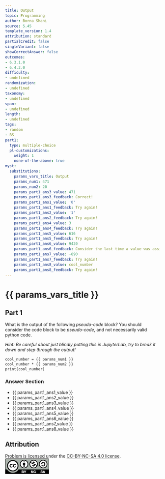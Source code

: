 ```yaml
---
title: Output
topic: Programming
author: Borna Shani
source: 5.45
template_version: 1.4
attribution: standard
partialCredit: false
singleVariant: false
showCorrectAnswer: false
outcomes:
- 6.3.1.0
- 6.4.2.0
difficulty:
- undefined
randomization:
- undefined
taxonomy:
- undefined
span:
- undefined
length:
- undefined
tags:
- random
- BS
part1:
  type: multiple-choice
  pl-customizations:
    weight: 1
    none-of-the-above: true
myst:
  substitutions:
    params_vars_title: Output
    params_num1: 471
    params_num2: 20
    params_part1_ans3_value: 471
    params_part1_ans3_feedback: Correct!
    params_part1_ans1_value: '0'
    params_part1_ans1_feedback: Try again!
    params_part1_ans2_value: '1'
    params_part1_ans2_feedback: Try again!
    params_part1_ans4_value: 3
    params_part1_ans4_feedback: Try again!
    params_part1_ans5_value: 616
    params_part1_ans5_feedback: Try again!
    params_part1_ans6_value: 9420
    params_part1_ans6_feedback: Consider the last time a value was assigned to `cool_number`
    params_part1_ans7_value: -890
    params_part1_ans7_feedback: Try again!
    params_part1_ans8_value: cool_number
    params_part1_ans8_feedback: Try again!
---
```

# {{ params_vars_title }}

## Part 1

What is the output of the following *pseudo-code* block?
You should consider the code block to be *pseudo-code*, and not necessarily valid python code.

*Hint: Be careful about just blindly putting this in JupyterLab, try to break it down and step through the output!*

```
cool_number = {{ params_num1 }}
cool_number * {{ params_num2 }}
print(cool_number)
```

### Answer Section

- {{ params_part1_ans1_value }}
- {{ params_part1_ans2_value }}
- {{ params_part1_ans3_value }}
- {{ params_part1_ans4_value }}
- {{ params_part1_ans5_value }}
- {{ params_part1_ans6_value }}
- {{ params_part1_ans7_value }}
- {{ params_part1_ans8_value }}

## Attribution

Problem is licensed under the [CC-BY-NC-SA 4.0 license](https://creativecommons.org/licenses/by-nc-sa/4.0/).<br> ![The Creative Commons 4.0 license requiring attribution-BY, non-commercial-NC, and share-alike-SA license.](https://raw.githubusercontent.com/firasm/bits/master/by-nc-sa.png)